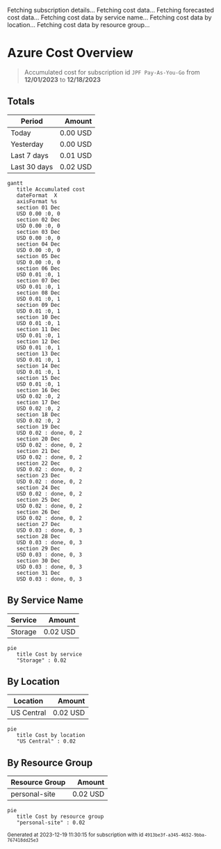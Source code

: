 Fetching subscription details...
Fetching cost data...
Fetching forecasted cost data...
Fetching cost data by service name...
Fetching cost data by location...
Fetching cost data by resource group...
# Azure Cost Overview

> Accumulated cost for subscription id `JPF Pay-As-You-Go` from **12/01/2023** to **12/18/2023**

## Totals

|Period|Amount|
|---|---:|
|Today|0.00 USD|
|Yesterday|0.00 USD|
|Last 7 days|0.01 USD|
|Last 30 days|0.02 USD|

```mermaid
gantt
   title Accumulated cost
   dateFormat  X
   axisFormat %s
   section 01 Dec
   USD 0.00 :0, 0
   section 02 Dec
   USD 0.00 :0, 0
   section 03 Dec
   USD 0.00 :0, 0
   section 04 Dec
   USD 0.00 :0, 0
   section 05 Dec
   USD 0.00 :0, 0
   section 06 Dec
   USD 0.01 :0, 1
   section 07 Dec
   USD 0.01 :0, 1
   section 08 Dec
   USD 0.01 :0, 1
   section 09 Dec
   USD 0.01 :0, 1
   section 10 Dec
   USD 0.01 :0, 1
   section 11 Dec
   USD 0.01 :0, 1
   section 12 Dec
   USD 0.01 :0, 1
   section 13 Dec
   USD 0.01 :0, 1
   section 14 Dec
   USD 0.01 :0, 1
   section 15 Dec
   USD 0.01 :0, 1
   section 16 Dec
   USD 0.02 :0, 2
   section 17 Dec
   USD 0.02 :0, 2
   section 18 Dec
   USD 0.02 :0, 2
   section 19 Dec
   USD 0.02 : done, 0, 2
   section 20 Dec
   USD 0.02 : done, 0, 2
   section 21 Dec
   USD 0.02 : done, 0, 2
   section 22 Dec
   USD 0.02 : done, 0, 2
   section 23 Dec
   USD 0.02 : done, 0, 2
   section 24 Dec
   USD 0.02 : done, 0, 2
   section 25 Dec
   USD 0.02 : done, 0, 2
   section 26 Dec
   USD 0.02 : done, 0, 2
   section 27 Dec
   USD 0.03 : done, 0, 3
   section 28 Dec
   USD 0.03 : done, 0, 3
   section 29 Dec
   USD 0.03 : done, 0, 3
   section 30 Dec
   USD 0.03 : done, 0, 3
   section 31 Dec
   USD 0.03 : done, 0, 3
```

## By Service Name

|Service|Amount|
|---|---:|
|Storage|0.02 USD|

```mermaid
pie
   title Cost by service
   "Storage" : 0.02
```

## By Location

|Location|Amount|
|---|---:|
|US Central|0.02 USD|

```mermaid
pie
   title Cost by location
   "US Central" : 0.02
```

## By Resource Group

|Resource Group|Amount|
|---|---:|
|personal-site|0.02 USD|

```mermaid
pie
   title Cost by resource group
   "personal-site" : 0.02
```

<sup>Generated at 2023-12-19 11:30:15 for subscription with id `4913be3f-a345-4652-9bba-767418dd25e3`</sup>
